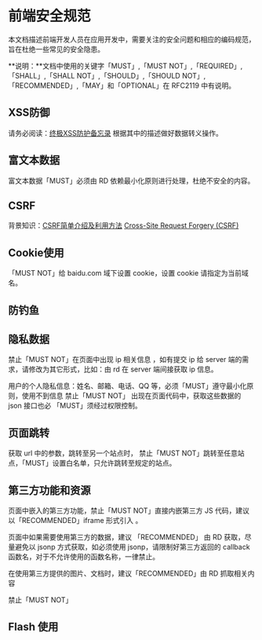 前端安全规范
========

本文档描述前端开发人员在应用开发中，需要关注的安全问题和相应的编码规范，旨在杜绝一些常见的安全隐患。

**说明：**文档中使用的关键字「MUST」,「MUST NOT」,「REQUIRED」,「SHALL」,「SHALL NOT」,「SHOULD」,「SHOULD NOT」,「RECOMMENDED」,「MAY」和「OPTIONAL」在 RFC2119 中有说明。

## XSS防御

请务必阅读：[终极XSS防护备忘录](http://www.fooying.com/chinese-translationthe-ultimate-xss-protection-cheatsheet-for-developers/) 根据其中的描述做好数据转义操作。

## 富文本数据

富文本数据「MUST」必须由 RD 依赖最小化原则进行处理，杜绝不安全的内容。

## CSRF

背景知识：[CSRF简单介绍及利用方法](http://drops.wooyun.org/papers/155) [Cross-Site Request Forgery (CSRF)](https://www.owasp.org/index.php/Cross-Site_Request_Forgery_%28CSRF%29)

## Cookie使用

「MUST NOT」给 baidu.com 域下设置 cookie，设置 cookie 请指定为当前域名。

## 防钓鱼

## 隐私数据

禁止「MUST NOT」在页面中出现 ip 相关信息 ，如有提交 ip 给 server 端的需求，请修改为其它形式，比如：由 rd 在 server 端间接获取 ip 信息。

用户的个人隐私信息：姓名、邮箱、电话、QQ 等，必须「MUST」遵守最小化原则，使用不到信息 禁止「MUST NOT」 出现在页面代码中，获取这些数据的 json 接口也必 「MUST」须经过权限控制。

## 页面跳转

获取 url 中的参数，跳转至另一个站点时， 禁止「MUST NOT」跳转至任意站点，「MUST」设置白名单，只允许跳转至规定的站点。

## 第三方功能和资源

页面中嵌入的第三方功能，禁止「MUST NOT」直接内嵌第三方 JS 代码，建议以「RECOMMENDED」iframe 形式引入 。

页面中如果需要使用第三方的数据，建议 「RECOMMENDED」 由 RD 获取，尽量避免以 jsonp 方式获取，如必须使用 jsonp，请限制好第三方返回的 callback 函数名，对于不允许使用的函数名称，一律禁止。

在使用第三方提供的图片、文档时，建议「RECOMMENDED」由 RD 抓取相关内容

禁止「MUST NOT」

## Flash 使用
